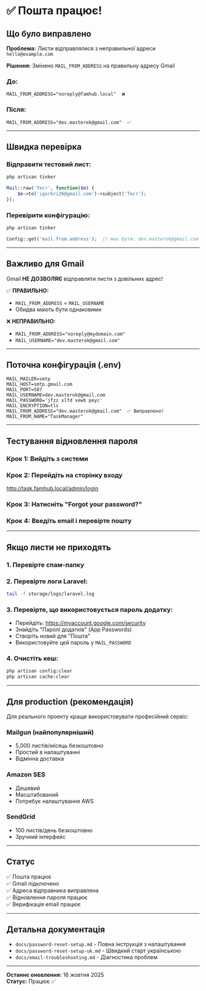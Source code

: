 # ✅ Пошта працює!

## Що було виправлено

**Проблема:** Листи відправлялися з неправильної адреси `hello@example.com`

**Рішення:** Змінено `MAIL_FROM_ADDRESS` на правильну адресу Gmail

### До:
```env
MAIL_FROM_ADDRESS="noreply@famhub.local"  ❌
```

### Після:
```env
MAIL_FROM_ADDRESS="dev.masterok@gmail.com"  ✅
```

---

## Швидка перевірка

### Відправити тестовий лист:

```bash
php artisan tinker
```

```php
Mail::raw('Тест', function($m) {
    $m->to('igorkri26@gmail.com')->subject('Тест');
});
```

### Перевірити конфігурацію:

```bash
php artisan tinker
```

```php
Config::get('mail.from.address');  // має бути: dev.masterok@gmail.com
```

---

## Важливо для Gmail

Gmail **НЕ ДОЗВОЛЯЄ** відправляти листи з довільних адрес!

✅ **ПРАВИЛЬНО:**
- `MAIL_FROM_ADDRESS` = `MAIL_USERNAME`
- Обидва мають бути однаковими

❌ **НЕПРАВИЛЬНО:**
- `MAIL_FROM_ADDRESS="noreply@mydomain.com"` 
- `MAIL_USERNAME="dev.masterok@gmail.com"`

---

## Поточна конфігурація (.env)

```env
MAIL_MAILER=smtp
MAIL_HOST=smtp.gmail.com
MAIL_PORT=587
MAIL_USERNAME=dev.masterok@gmail.com
MAIL_PASSWORD='jfzz xlfd vewb peyc'
MAIL_ENCRYPTION=tls
MAIL_FROM_ADDRESS="dev.masterok@gmail.com"  ✅ Виправлено!
MAIL_FROM_NAME="TaskManager"
```

---

## Тестування відновлення пароля

### Крок 1: Вийдіть з системи

### Крок 2: Перейдіть на сторінку входу
http://task.famhub.local/admin/login

### Крок 3: Натисніть "Forgot your password?"

### Крок 4: Введіть email і перевірте пошту

---

## Якщо листи не приходять

### 1. Перевірте спам-папку

### 2. Перевірте логи Laravel:
```bash
tail -f storage/logs/laravel.log
```

### 3. Перевірте, що використовується пароль додатку:
- Перейдіть: https://myaccount.google.com/security
- Знайдіть "Паролі додатків" (App Passwords)
- Створіть новий для "Пошта"
- Використовуйте цей пароль у `MAIL_PASSWORD`

### 4. Очистіть кеш:
```bash
php artisan config:clear
php artisan cache:clear
```

---

## Для production (рекомендація)

Для реального проекту краще використовувати професійний сервіс:

### Mailgun (найпопулярніший)
- 5,000 листів/місяць безкоштовно
- Простий в налаштуванні
- Відмінна доставка

### Amazon SES
- Дешевий
- Масштабований
- Потребує налаштування AWS

### SendGrid
- 100 листів/день безкоштовно
- Зручний інтерфейс

---

## Статус

✅ Пошта працює  
✅ Gmail підключено  
✅ Адреса відправника виправлена  
✅ Відновлення пароля працює  
✅ Верифікація email працює  

---

## Детальна документація

- `docs/password-reset-setup.md` - Повна інструкція з налаштування
- `docs/password-reset-setup-uk.md` - Швидкий старт українською
- `docs/email-troubleshooting.md` - Діагностика проблем

---

**Останнє оновлення:** 16 жовтня 2025  
**Статус:** Працює ✅
